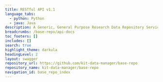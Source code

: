 ```yaml
---
title: RESTful API v1.1
language_tabs:
  - python: Python
  - java: Java 
description: A Generic, General Purpose Research Data Repository Service.
breadcrumbs: /base-repo/api-docs
toc_footers: []
includes: []
search: true
highlight_theme: darkula
headingLevel: 2
layout: swagger
repository_url: https://github.com/kit-data-manager/base-repo
repository_name: kit-data-manager/base-repo 
navigation_id: base_repo_index
---
```


